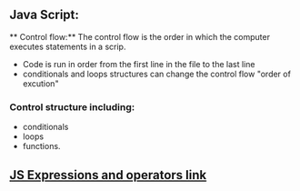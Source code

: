 ## Java Script:

** Control flow:**
The control flow is the order in which the computer executes statements in a scrip.

- Code is run in order from the first line in the file to the last line
- conditionals and loops structures can change the control flow "order of excution"

### Control structure including:
  * conditionals
  * loops
  * functions.

## [JS Expressions and operators link](https://developer.mozilla.org/en-US/docs/Web/JavaScript/Guide/Expressions_and_Operators)